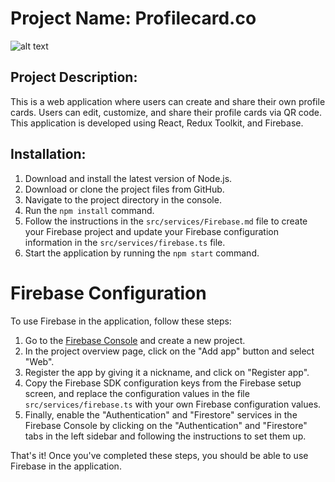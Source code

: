 # Project Name: Profilecard.co

![alt text](https://media.giphy.com/media/v1.Y2lkPTc5MGI3NjExZjg4MmRmZTZjODI3ZDhkOTg0MGUyMWE2YjIwZWEwNDVmODkwMDkyZCZjdD1n/959wAW3XvU2Lgrx1Fd/giphy.gif)

## Project Description:
This is a web application where users can create and share their own profile cards. Users can edit, customize, and share their profile cards via QR code. This application is developed using React, Redux Toolkit, and Firebase.

## Installation:

1. Download and install the latest version of Node.js.
2. Download or clone the project files from GitHub.
3. Navigate to the project directory in the console.
4. Run the `npm install` command.
5. Follow the instructions in the `src/services/Firebase.md` file to create your Firebase project and update your Firebase configuration information in the `src/services/firebase.ts` file.
6. Start the application by running the `npm start` command.

# Firebase Configuration

To use Firebase in the application, follow these steps:

1. Go to the [Firebase Console](https://console.firebase.google.com/) and create a new project.
2. In the project overview page, click on the "Add app" button and select "Web".
3. Register the app by giving it a nickname, and click on "Register app".
4. Copy the Firebase SDK configuration keys from the Firebase setup screen, and replace the configuration values in the file `src/services/firebase.ts` with your own Firebase configuration values.
5. Finally, enable the "Authentication" and "Firestore" services in the Firebase Console by clicking on the "Authentication" and "Firestore" tabs in the left sidebar and following the instructions to set them up.

That's it! Once you've completed these steps, you should be able to use Firebase in the application.

